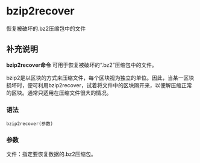 bzip2recover
===

恢复被破坏的.bz2压缩包中的文件

## 补充说明

**bzip2recover命令** 可用于恢复被破坏的“.bz2”压缩包中的文件。

bzip2是以区块的方式来压缩文件，每个区块视为独立的单位。因此，当某一区块损坏时，便可利用bzip2recover，试着将文件中的区块隔开来，以便解压缩正常的区块。通常只适用在压缩文件很大的情况。

### 语法  

```shell
bzip2recover(参数)
```

### 参数  

文件：指定要恢复数据的.bz2压缩包。


<!-- Linux命令行搜索引擎：https://jaywcjlove.github.io/linux-command/ -->